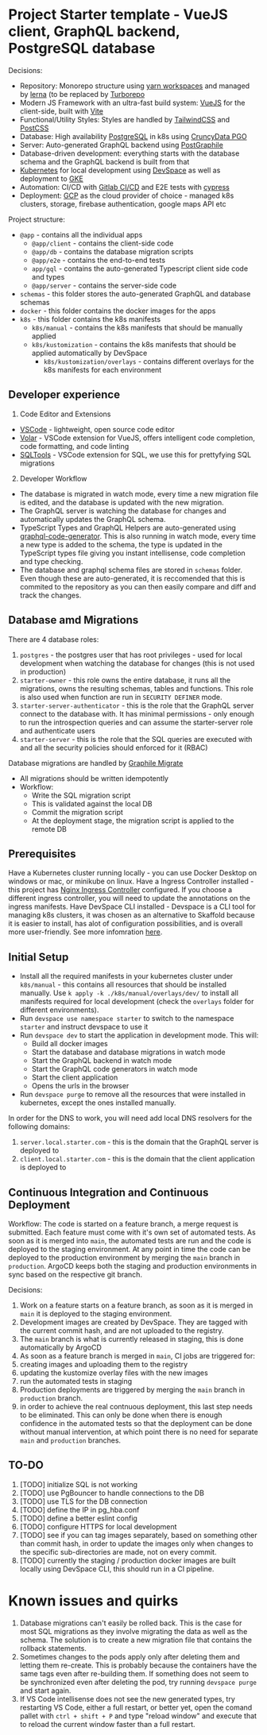 # Project Starter template - VueJS client, GraphQL backend, PostgreSQL database

Decisions:

- Repository: Monorepo structure using [yarn workspaces](https://yarnpkg.com/lang/en/docs/workspaces/) and managed by [lerna](https://lerna.io/) (to be replaced by [Turborepo](https://turborepo.org/)
- Modern JS Framework with an ultra-fast build system: [VueJS](https://vuejs.org/) for the client-side, built with [Vite](https://vitejs.dev/)
- Functional/Utility Styles: Styles are handled by [TailwindCSS](https://tailwindcss.com/) and [PostCSS](https://postcss.org/)
- Database: High availability [PostgreSQL](https://www.postgresql.org/) in k8s using [CruncyData PGO](https://crunchydata.com/products/crunchy-postgresql-operator/)
- Server: Auto-generated GraphQL backend using [PostGraphile](https://www.graphile.org/)
- Database-driven development: everything starts with the database schema and the GraphQL backend is built from that
- [Kubernetes](https://kubernetes.io/) for local development using [DevSpace](https://devspace.sh/) as well as deployment to [GKE](https://cloud.google.com/kubernetes-engine/)
- Automation: CI/CD with [Gitlab CI/CD](https://docs.gitlab.com/) and E2E tests with [cypress](https://www.cypress.io/)
- Deployment: [GCP](https://cloud.google.com/) as the cloud provider of choice - managed k8s clusters, storage, firebase authentication, google maps API etc

Project structure:

- `@app` - contains all the individual apps
  - `@app/client` - contains the client-side code
  - `@app/db` - contains the database migration scripts
  - `@app/e2e` - contains the end-to-end tests
  - `app/gql` - contains the auto-generated Typescript client side code and types
  - `@app/server` - contains the server-side code
- `schemas` - this folder stores the auto-generated GraphQL and database schemas
- `docker` - this folder contains the docker images for the apps
- `k8s` - this folder contains the k8s manifests
  - `k8s/manual` - contains the k8s manifests that should be manually applied
  - `k8s/kustomization` - contains the k8s manifests that should be applied automatically by DevSpace
    - `k8s/kustomization/overlays` - contains different overlays for the k8s manifests for each environment

## Developer experience

1. Code Editor and Extensions

- [VSCode](https://code.visualstudio.com/) - lightweight, open source code editor
- [Volar](https://marketplace.visualstudio.com/items?itemName=Volar) - VSCode extension for VueJS, offers intelligent code completion, code formatting, and code linting
- [SQLTools](https://marketplace.visualstudio.com/items?itemName=ms-vscode.sql-tools) - VSCode extension for SQL, we use this for prettyfying SQL migrations

2. Developer Workflow

- The database is migrated in watch mode, every time a new migration file is edited, and the database is updated with the new migration.
- The GraphQL server is watching the database for changes and automatically updates the GraphQL schema.
- TypeScript Types and GraphQL Helpers are auto-generated using [graphql-code-generator](https://www.graphql-code-generator.com). This is also running in watch mode, every time a new type is added to the schema, the type is updated in the TypeScript types file giving you instant intellisense, code completion and type checking.
- The database and graphql schema files are stored in `schemas` folder. Even though these are auto-generated, it is reccomended that this is commited to the repository as you can then easily compare and diff and track the changes.

## Database amd Migrations

There are 4 database roles:

1. `postgres` - the postgres user that has root privileges - used for local development when watching the database for changes (this is not used in production)
2. `starter-owner` - this role owns the entire database, it runs all the migrations, owns the resulting schemas, tables and functions. This role is also used when function are run in `SECURITY DEFINER` mode.
3. `starter-server-authenticator` - this is the role that the GraphQL server connect to the database with. It has minimal permissions - only enough to run the introspection queries and can assume the starter-server role and authenticate users
4. `starter-server` - this is the role that the SQL queries are executed with and all the security policies should enforced for it (RBAC)

Database migrations are handled by [Graphile Migrate](https://github.com/graphile/migrate)

- All migrations should be written idempotently
- Workflow:
  - Write the SQL migration script
  - This is validated against the local DB
  - Commit the migration script
  - At the deployment stage, the migration script is applied to the remote DB

## Prerequisites

Have a Kubernetes cluster running locally - you can use Docker Desktop on windows or mac, or minikube on linux.
Have a Ingress Controller installed - this project has [Nginx Ingress Controller](https://kubernetes.github.io/ingress-nginx/) configured. If you choose a different ingress controller, you will need to update the annotations on the ingress manifests.
Have DevSpace CLI installed - Devspace is a CLI tool for managing k8s clusters, it was chosen as an alternative to Skaffold because it is easier to install, has alot of configuration possibilities, and is overall more user-friendly. See more infomration [here](https://devspace.sh/cli/docs/quickstart).

## Initial Setup

- Install all the required manifests in your kubernetes cluster under `k8s/manual` - this contains all resources that should be installed manually. Use `k apply -k ./k8s/manual/overlays/dev/` to install all manifests required for local development (check the `overlays` folder for different environments).
- Run `devspace use namespace starter` to switch to the namespace `starter` and instruct devspace to use it
- Run `devspace dev` to start the application in development mode. This will:
  - Build all docker images
  - Start the database and database migrations in watch mode
  - Start the GraphQL backend in watch mode
  - Start the GraphQL code generators in watch mode
  - Start the client application
  - Opens the urls in the browser
- Run `devspace purge` to remove all the resources that were installed in kubernetes, except the ones installed manually.

In order for the DNS to work, you will need add local DNS resolvers for the following domains:

1. `server.local.starter.com` - this is the domain that the GraphQL server is deployed to
2. `client.local.starter.com` - this is the domain that the client application is deployed to

## Continuous Integration and Continuous Deployment

Workflow:
The code is started on a feature branch, a merge request is submitted. Each feature must come with it's own set of automated tests. As soon as it is merged into `main`, the automated tests are run and the code is deployed to the staging environment. At any point in time the code can be deployed to the production environment by merging the `main` branch in `production`.
ArgoCD keeps both the staging and production environments in sync based on the respective git branch.

Decisions:

1. Work on a feature starts on a feature branch, as soon as it is merged in `main` it is deployed to the staging environment.
1. Development images are created by DevSpace. They are tagged with the current commit hash, and are not uploaded to the registry.
1. The `main` branch is what is currently released in staging, this is done automatically by ArgoCD
1. As soon as a feature branch is merged in `main`, CI jobs are triggered for:
1. creating images and uploading them to the registry
1. updating the kustomize overlay files with the new images
1. run the automated tests in staging
1. Production deployments are triggered by merging the `main` branch in `production` branch.
1. in order to achieve the real contnuous deployment, this last step needs to be eliminated. This can only be done when there is enough confidence in the automated tests so that the deployment can be done without manual intervention, at which point there is no need for separate `main` and `production` branches.

## TO-DO

1. [TODO] initialize SQL is not working
2. [TODO] use PgBouncer to handle connections to the DB
3. [TODO] use TLS for the DB connection
4. [TODO] define the IP in pg_hba.conf
5. [TODO] define a better eslint config
6. [TODO] configure HTTPS for local development
7. [TODO] see if you can tag images separately, based on something other than commit hash, in order to update the images only when changes to the specific sub-directories are made, not on every commit.
8. [TODO] currently the staging / production docker images are built locally using DevSpace CLI, this should run in a CI pipeline.

# Known issues and quirks

1. Database migrations can't easily be rolled back. This is the case for most SQL migrations as they involve migrating the data as well as the schema. The solution is to create a new migration file that contains the rollback statements.
2. Sometimes changes to the pods apply only after deleting them and letting them re-create. This is probably because the containers have the same tags even after re-building them. If something does not seem to be synchronized even after deleting the pod, try running `devspace purge` and start again.
3. If VS Code intellisense does not see the new generated types, try restarting VS Code, either a full restart, or better yet, open the comand pallet with `ctrl + shift + P` and type "reload window" and execute that to reload the current window faster than a full restart.
